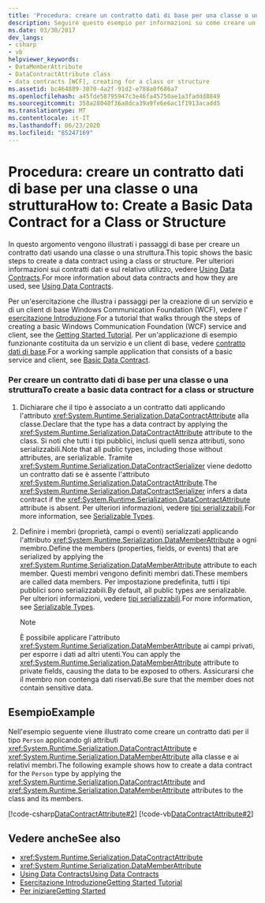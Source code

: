 ```yaml
---
title: 'Procedura: creare un contratto dati di base per una classe o una struttura'
description: Seguire questo esempio per informazioni su come creare un contratto dati usando una classe o una struttura in WCF usando l'attributo DataContractAttribute.
ms.date: 03/30/2017
dev_langs:
- csharp
- vb
helpviewer_keywords:
- DataMemberAttribute
- DataContractAttribute class
- data contracts [WCF], creating for a class or structure
ms.assetid: bc464889-3070-4a2f-91d2-e788a0f686a7
ms.openlocfilehash: a45fde58795947c3e46fa45750ae1a3faddd8849
ms.sourcegitcommit: 358a28048f36a8dca39a9fe6e6ac1f1913acadd5
ms.translationtype: MT
ms.contentlocale: it-IT
ms.lasthandoff: 06/23/2020
ms.locfileid: "85247169"
---
```

# <a name="how-to-create-a-basic-data-contract-for-a-class-or-structure"></a><span data-ttu-id="d9da2-103">Procedura: creare un contratto dati di base per una classe o una struttura</span><span class="sxs-lookup"><span data-stu-id="d9da2-103">How to: Create a Basic Data Contract for a Class or Structure</span></span>
<span data-ttu-id="d9da2-104">In questo argomento vengono illustrati i passaggi di base per creare un contratto dati usando una classe o una struttura.</span><span class="sxs-lookup"><span data-stu-id="d9da2-104">This topic shows the basic steps to create a data contract using a class or structure.</span></span> <span data-ttu-id="d9da2-105">Per ulteriori informazioni sui contratti dati e sul relativo utilizzo, vedere [Using Data Contracts](using-data-contracts.md).</span><span class="sxs-lookup"><span data-stu-id="d9da2-105">For more information about data contracts and how they are used, see [Using Data Contracts](using-data-contracts.md).</span></span>  
  
 <span data-ttu-id="d9da2-106">Per un'esercitazione che illustra i passaggi per la creazione di un servizio e di un client di base Windows Communication Foundation (WCF), vedere l' [esercitazione Introduzione](../getting-started-tutorial.md).</span><span class="sxs-lookup"><span data-stu-id="d9da2-106">For a tutorial that walks through the steps of creating a basic Windows Communication Foundation (WCF) service and client, see the [Getting Started Tutorial](../getting-started-tutorial.md).</span></span> <span data-ttu-id="d9da2-107">Per un'applicazione di esempio funzionante costituita da un servizio e un client di base, vedere [contratto dati di base](../samples/basic-data-contract.md).</span><span class="sxs-lookup"><span data-stu-id="d9da2-107">For a working sample application that consists of a basic service and client, see [Basic Data Contract](../samples/basic-data-contract.md).</span></span>  
  
### <a name="to-create-a-basic-data-contract-for-a-class-or-structure"></a><span data-ttu-id="d9da2-108">Per creare un contratto dati di base per una classe o una struttura</span><span class="sxs-lookup"><span data-stu-id="d9da2-108">To create a basic data contract for a class or structure</span></span>  
  
1. <span data-ttu-id="d9da2-109">Dichiarare che il tipo è associato a un contratto dati applicando l'attributo <xref:System.Runtime.Serialization.DataContractAttribute> alla classe.</span><span class="sxs-lookup"><span data-stu-id="d9da2-109">Declare that the type has a data contract by applying the <xref:System.Runtime.Serialization.DataContractAttribute> attribute to the class.</span></span> <span data-ttu-id="d9da2-110">Si noti che tutti i tipi pubblici, inclusi quelli senza attributi, sono serializzabili.</span><span class="sxs-lookup"><span data-stu-id="d9da2-110">Note that all public types, including those without attributes, are serializable.</span></span> <span data-ttu-id="d9da2-111">Tramite <xref:System.Runtime.Serialization.DataContractSerializer> viene dedotto un contratto dati se è assente l'attributo <xref:System.Runtime.Serialization.DataContractAttribute>.</span><span class="sxs-lookup"><span data-stu-id="d9da2-111">The <xref:System.Runtime.Serialization.DataContractSerializer> infers a data contract if the <xref:System.Runtime.Serialization.DataContractAttribute> attribute is absent.</span></span> <span data-ttu-id="d9da2-112">Per ulteriori informazioni, vedere [tipi serializzabili](serializable-types.md).</span><span class="sxs-lookup"><span data-stu-id="d9da2-112">For more information, see [Serializable Types](serializable-types.md).</span></span>  
  
2. <span data-ttu-id="d9da2-113">Definire i membri (proprietà, campi o eventi) serializzati applicando l'attributo <xref:System.Runtime.Serialization.DataMemberAttribute> a ogni membro.</span><span class="sxs-lookup"><span data-stu-id="d9da2-113">Define the members (properties, fields, or events) that are serialized by applying the <xref:System.Runtime.Serialization.DataMemberAttribute> attribute to each member.</span></span> <span data-ttu-id="d9da2-114">Questi membri vengono definiti membri dati.</span><span class="sxs-lookup"><span data-stu-id="d9da2-114">These members are called data members.</span></span> <span data-ttu-id="d9da2-115">Per impostazione predefinita, tutti i tipi pubblici sono serializzabili.</span><span class="sxs-lookup"><span data-stu-id="d9da2-115">By default, all public types are serializable.</span></span> <span data-ttu-id="d9da2-116">Per ulteriori informazioni, vedere [tipi serializzabili](serializable-types.md).</span><span class="sxs-lookup"><span data-stu-id="d9da2-116">For more information, see [Serializable Types](serializable-types.md).</span></span>  
  
    > [!NOTE]
    > <span data-ttu-id="d9da2-117">È possibile applicare l'attributo <xref:System.Runtime.Serialization.DataMemberAttribute> ai campi privati, per esporre i dati ad altri utenti.</span><span class="sxs-lookup"><span data-stu-id="d9da2-117">You can apply the <xref:System.Runtime.Serialization.DataMemberAttribute> attribute to private fields, causing the data to be exposed to others.</span></span> <span data-ttu-id="d9da2-118">Assicurarsi che il membro non contenga dati riservati.</span><span class="sxs-lookup"><span data-stu-id="d9da2-118">Be sure that the member does not contain sensitive data.</span></span>  
  
## <a name="example"></a><span data-ttu-id="d9da2-119">Esempio</span><span class="sxs-lookup"><span data-stu-id="d9da2-119">Example</span></span>  
 <span data-ttu-id="d9da2-120">Nell'esempio seguente viene illustrato come creare un contratto dati per il tipo `Person` applicando gli attributi <xref:System.Runtime.Serialization.DataContractAttribute> e <xref:System.Runtime.Serialization.DataMemberAttribute> alla classe e ai relativi membri.</span><span class="sxs-lookup"><span data-stu-id="d9da2-120">The following example shows how to create a data contract for the `Person` type by applying the <xref:System.Runtime.Serialization.DataContractAttribute> and <xref:System.Runtime.Serialization.DataMemberAttribute> attributes to the class and its members.</span></span>  
  
 [!code-csharp[DataContractAttribute#2](../../../../samples/snippets/csharp/VS_Snippets_CFX/datacontractattribute/cs/overview.cs#2)]
 [!code-vb[DataContractAttribute#2](../../../../samples/snippets/visualbasic/VS_Snippets_CFX/datacontractattribute/vb/overview.vb#2)]  
  
## <a name="see-also"></a><span data-ttu-id="d9da2-121">Vedere anche</span><span class="sxs-lookup"><span data-stu-id="d9da2-121">See also</span></span>

- <xref:System.Runtime.Serialization.DataContractAttribute>
- <xref:System.Runtime.Serialization.DataMemberAttribute>
- [<span data-ttu-id="d9da2-122">Using Data Contracts</span><span class="sxs-lookup"><span data-stu-id="d9da2-122">Using Data Contracts</span></span>](using-data-contracts.md)
- [<span data-ttu-id="d9da2-123">Esercitazione Introduzione</span><span class="sxs-lookup"><span data-stu-id="d9da2-123">Getting Started Tutorial</span></span>](../getting-started-tutorial.md)
- [<span data-ttu-id="d9da2-124">Per iniziare</span><span class="sxs-lookup"><span data-stu-id="d9da2-124">Getting Started</span></span>](../samples/getting-started-sample.md)
